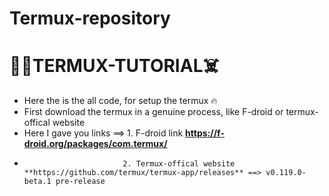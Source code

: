 # Termux-repository

# 🥵🔥TERMUX-TUTORIAL☠️

* Here the is the all code, for setup the termux 🔥
* First download the termux in a genuine process, like F-droid or termux-offical website
* Here I gave you links ==> 1. F-droid link **https://f-droid.org/packages/com.termux/**
*                           2. Termux-offical website **https://github.com/termux/termux-app/releases** ==> v0.119.0-beta.1 pre-release

 
